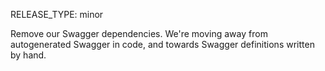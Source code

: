 RELEASE_TYPE: minor

Remove our Swagger dependencies.
We're moving away from autogenerated Swagger in code, and towards Swagger definitions written by hand.